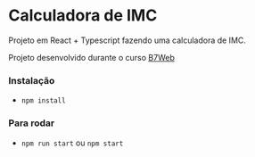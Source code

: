 # Calculadora de IMC

Projeto em React + Typescript
fazendo uma calculadora de IMC.

Projeto desenvolvido durante o curso [B7Web](https://b7web.com.br)

### Instalação
- `npm install`

### Para rodar
- `npm run start` ou `npm start`  